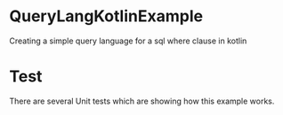 # QueryLangKotlinExample
Creating a simple query language for a sql where clause in kotlin

# Test
There are several Unit tests which are showing how this example works.
